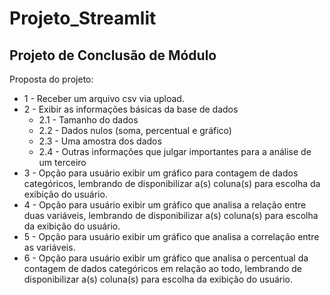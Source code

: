 # Projeto_Streamlit
## Projeto de Conclusão de Módulo


Proposta do projeto:

* 1 - Receber um arquivo csv via upload.
* 2 - Exibir as informações básicas da base de dados
	- 2.1 - Tamanho do dados
	- 2.2 - Dados nulos (soma, percentual e gráfico) 
	- 2.3 - Uma amostra dos dados
	- 2.4 - Outras informações que julgar importantes para a análise de um terceiro
* 3 - Opção para usuário exibir um gráfico para contagem de dados categóricos, lembrando de disponibilizar a(s) coluna(s) para escolha da exibição do usuário.
* 4 - Opção para usuário exibir um gráfico que analisa a relação entre duas variáveis, lembrando de disponibilizar a(s) coluna(s) para escolha da exibição do usuário.
* 5 - Opção para usuário exibir um gráfico que analisa a correlação entre as variáveis.
* 6 - Opção para usuário exibir um gráfico que analisa o percentual da contagem de dados categóricos em relação ao todo, lembrando de disponibilizar a(s) coluna(s) para escolha da exibição do usuário.


